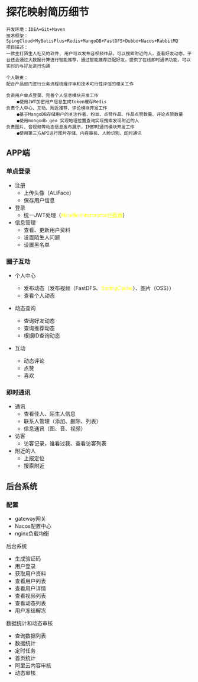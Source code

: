 

# 探花映射简历细节

```
开发环境：IDEA+Git+Maven
技术框架：SpingCloud+MyBatisPlus+Redis+MangoDB+FastDFS+Dubbo+Nacos+RabbitMQ
项目描述： 
一款主打陌生人社交的软件, 用户可以发布音视频作品，可以搜索附近的人，查看好友动态，平台还会通过大数据计算进行智能推荐，通过智能推荐匹配好友，提供了在线即时通讯功能，可以实时的与好友进行沟通

个人职责： 
配合产品部门进行业务流程梳理评审和技术可行性评估的相关工作

负责用户单点登录、完善个人信息模块开发工作
	●使用JWT加密用户信息生成token缓存Redis
负责个人中心、互动、附近推荐、评论模块开发工作
	●基于MangoDB存储用户的关注作者、粉丝、点赞作品、作品点赞数量、评论点赞数量
	●使用mongodb geo 实现地理位置查询实现搜索发现附近的人
负责图片、音视频等动态信息发布展示，IM即时通讯模块开发工作
	●使用第三方API进行图片存储、内容审核、人脸识别、即时通讯
```

## APP端

### 单点登录

- 注册
  - 上传头像（ALiFace）
  - 保存用户信息
- 登录
  - 统一JWT处理（<font color="yellow" >HandlerInterceptor拦截器</font>）
- 信息管理
  - 查看、更新用户资料
  - 设置陌生人问题
  - 设置黑名单

### 圈子互动

- 个人中心
  - 发布动态（发布视频（FastDFS、<font color="yellow" >SpringCache</font>）、图片（OSS））
  - 查看个人动态

- 动态查询
  - 查询好友动态
  - 查询推荐动态
  - 根据ID查询动态
- 互动
  - 动态评论
  - 点赞
  - 喜欢

### 即时通讯

- 通讯
  - 查看佳人、陌生人信息
  - 联系人管理（添加、删除、列表）
  - 信息通讯（图、音、视频）
- 访客
  - 访客记录，谁看过我、查看访客列表
- 附近的人
  - 上报定位
  - 搜索附近

## 	后台系统

### 配置

- gateway网关
- Nacos配置中心
- nginx负载均衡

后台系统

- 生成验证码
- 用户登录
- 获取用户资料
- 查看用户列表
- 查看用户详情
- 查看视频列表
- 查看动态列表
- 用户冻结解冻

数据统计和动态审核

- 查询数据列表
- 数据统计
- 定时任务
- 首页统计
- 阿里云内容审核
- 动态审核





